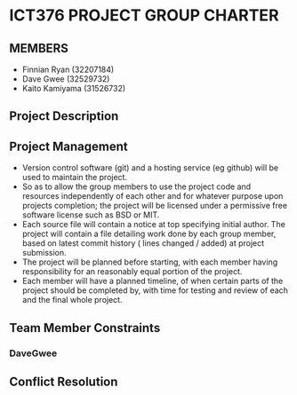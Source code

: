 # ICT376 PROJECT GROUP CHARTER

## MEMBERS
* Finnian Ryan (32207184)
* Dave Gwee (32529732)
* Kaito Kamiyama (31526732)

## Project Description

## Project Management
* Version control software (git) and a hosting service (eg github) will be used to maintain the 
project.
* So as to allow the group members to use the project code and resources independently 
of each other and for whatever purpose upon projects completion; the project will be licensed 
under a permissive free software license such as BSD or MIT.
* Each source file will contain a 
notice at top specifying initial author. The project will contain a file detailing work done by 
each group member, based on latest commit history ( lines changed / added) at project submission. 
* The project will be planned before starting, with each member having responsibility for an 
reasonably equal portion of the project.
* Each member will have a planned timeline, of when 
certain parts of the project should be completed by, with time for testing and review of each and 
the final whole project.

## Team Member Constraints
### DaveGwee
## Conflict Resolution
